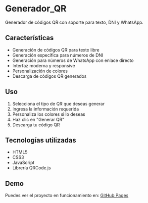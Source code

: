 # Generador_QR

Generador de códigos QR con soporte para texto, DNI y WhatsApp. 

## Características

- Generación de códigos QR para texto libre
- Generación específica para números de DNI
- Generación para números de WhatsApp con enlace directo
- Interfaz moderna y responsive
- Personalización de colores
- Descarga de códigos QR generados

## Uso

1. Selecciona el tipo de QR que deseas generar
2. Ingresa la información requerida
3. Personaliza los colores si lo deseas
4. Haz clic en "Generar QR"
5. Descarga tu código QR

## Tecnologías utilizadas

- HTML5
- CSS3
- JavaScript
- Librería QRCode.js

## Demo

Puedes ver el proyecto en funcionamiento en: [GitHub Pages](https://brayanhuincho.github.io/Generador_QR/)
